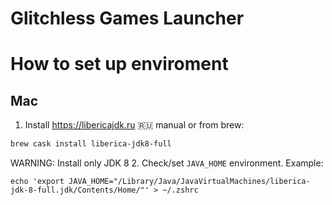 # Glitchless Games Launcher

# How to set up enviroment 

## Mac
1. Install https://libericajdk.ru 🇷🇺 manual or from brew:
```bash
brew cask install liberica-jdk8-full
```
WARNING: Install only JDK 8
2. Check/set `JAVA_HOME` environment. Example:
```
echo 'export JAVA_HOME="/Library/Java/JavaVirtualMachines/liberica-jdk-8-full.jdk/Contents/Home/"' > ~/.zshrc
```

